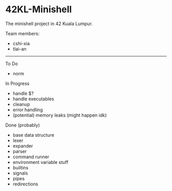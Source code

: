 # 42KL-Minishell
The minishell project in 42 Kuala Lumpur.

Team members:

- cshi-xia
- tlai-an

-------------------------------------------

To Do
- norm

In Progress
- handle $?
- handle executables
- cleanup
- error handling
- (potential) memory leaks (might happen idk)

Done (probably)
- base data structure
- lexer
- expander
- parser
- command runner
- environment variable stuff
- builtins
- signals
- pipes
- redirections
